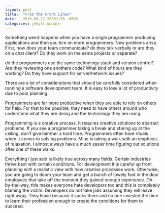 ```yaml
---
layout: post
title:  "From the Front Lines"
date:   2018-03-22 20:51:58 -0500
categories: jekyll update
---
```

Something weird happens when you have a single programmer producing applications and then you hire on more programmers. New problems arise. First, how does your team communicate? do they talk verbally or are they on a chat client? Do they work on the same projects or separate?

do the programmers use the same technology stack and version control? Are they reviewing one anothers code? What kind of hours are they working? Do they have support for server/network issues? 

There are a lot of considerations that should be carefully considered when running a software development team. It is easy to lose a lot of productivity due to poor planning. 

Programmers are far more productive when they are able to rely on others for help. For that to be possible, they need to have others around who understand what they are doing and the technology they are using. 

Programming is a creative process. It requires creative solutions to abstract problems. If you see a programmer taking a break and staring up at the ceiling, don't give him/her a hard time. Programmers often have rituals when it comes to solving problems. Mine is taking a walk with an emphesis of relaxation. I almost always have a much easier time figuring out solutions after one of these walks. 

Everything I just said is likely true across many fields. Certain industries thrive best with certain conditions. For development it is careful up front planning with a realistic view with how creative processes work. Otherwise, you are going to doom your team and get a bunch of lowely foot in the door employees that take off the moment they gained enough experience. Oh-by-the-way, this makes everyone hate developers too and this is completely blaming the victim. Developers do not take jobs assuming they will leave right away. They leave because it sucks there and no one invested the time to learn their profession enough to create the  conditions for them to succeed. 
